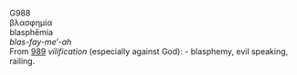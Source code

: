 <body>
  <p>G988<br>  βλασφημία  <br> blasphēmia  <br><i>blas-fay-me‘-ah </i><br>From <a href="g0989.htm">989</a>  <i>vilification</i> (especially against God): - blasphemy, evil speaking, railing.<br></p>
 </body>